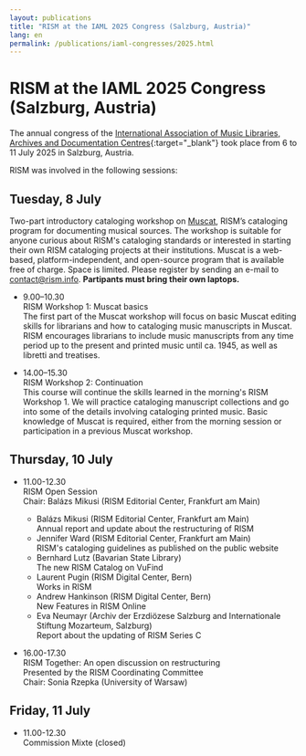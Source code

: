 ```yaml
---
layout: publications
title: "RISM at the IAML 2025 Congress (Salzburg, Austria)"
lang: en
permalink: /publications/iaml-congresses/2025.html
---
```


# RISM at the IAML 2025 Congress (Salzburg, Austria)  

The annual congress of the [International Association of Music Libraries, Archives and Documentation Centres](https://www.iaml.info/congresses/2025-salzburg){:target="_blank"} took place from 6 to 11 July 2025 in Salzburg, Austria.

RISM was involved in the following sessions:

## Tuesday, 8 July       
Two-part introductory cataloging workshop on [Muscat](/community/muscat.html), RISM’s cataloging program for documenting musical sources. The workshop is suitable for anyone curious about RISM's cataloging standards or interested in starting their own RISM cataloging projects at their institutions. Muscat is a web-based, platform-independent, and open-source program that is available free of charge. Space is limited. Please register by sending an e-mail to [contact@rism.info](mailto:contact@rism.info). **Partipants must bring their own laptops.**  

- 9.00–10.30       
RISM Workshop 1: Muscat basics   
The first part of the Muscat workshop will focus on basic Muscat editing skills for librarians and how to cataloging music manuscripts in Muscat. RISM encourages librarians to include music manuscripts from any time period up to the present and printed music until ca. 1945, as well as libretti and treatises.   

- 14.00–15.30   
RISM Workshop 2: Continuation  
This course will continue the skills learned in the morning's RISM Workshop 1. We will practice cataloging manuscript collections and go into some of the details involving cataloging printed music. Basic knowledge of Muscat is required, either from the morning session or participation in a previous Muscat workshop.

## Thursday, 10 July    

- 11.00-12.30  
RISM Open Session  
Chair: Balázs Mikusi (RISM Editorial Center, Frankfurt am Main)   
  - Balázs Mikusi (RISM Editorial Center, Frankfurt am Main)  
  Annual report and update about the restructuring of RISM   
  - Jennifer Ward (RISM Editorial Center, Frankfurt am Main)  
  RISM's cataloging guidelines as published on the public website  
  - Bernhard Lutz (Bavarian State Library)  
  The new RISM Catalog on VuFind
  - Laurent Pugin (RISM Digital Center, Bern)  
  Works in RISM  
  - Andrew Hankinson (RISM Digital Center, Bern)  
  New Features in RISM Online  
  - Eva Neumayr (Archiv der Erzdiözese Salzburg and Internationale Stiftung
  Mozarteum, Salzburg)  
  Report about the updating of RISM Series C  

- 16.00-17.30  
RISM Together: An open discussion on restructuring  
Presented by the RISM Coordinating Committee  
Chair: Sonia Rzepka (University of Warsaw)    

## Friday, 11 July    

- 11.00-12.30  
Commission Mixte (closed)  
